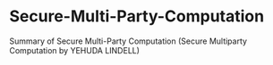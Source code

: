 # Secure-Multi-Party-Computation
Summary of Secure Multi-Party Computation (Secure Multiparty Computation by YEHUDA LINDELL)
